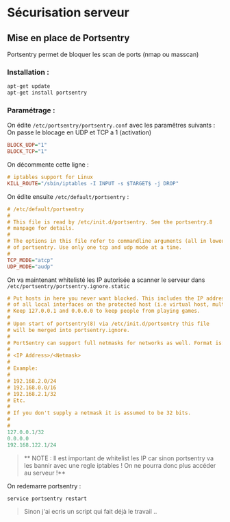 # Sécurisation serveur 

## Mise en place de Portsentry
Portsentry permet de bloquer les scan de ports (nmap ou masscan)
### Installation :

```bash
apt-get update
apt-get install portsentry
```
### Paramétrage :
On édite ```/etc/portsentry/portsentry.conf``` avec les paramêtres suivants : 
On passe le blocage en UDP et TCP a 1 (activation)
```haskell
BLOCK_UDP="1"
BLOCK_TCP="1"
```
On décommente cette ligne :

```haskell
# iptables support for Linux
KILL_ROUTE="/sbin/iptables -I INPUT -s $TARGET$ -j DROP"
```
On édite ensuite ```/etc/default/portsentry``` :

```haskell
# /etc/default/portsentry
#
# This file is read by /etc/init.d/portsentry. See the portsentry.8
# manpage for details.
#
# The options in this file refer to commandline arguments (all in lowercase)
# of portsentry. Use only one tcp and udp mode at a time.
#
TCP_MODE="atcp"
UDP_MODE="audp"

```
On va maintenant whitelisté les IP autorisée a scanner le serveur dans ```/etc/portsentry/portsentry.ignore.static``` 
```haskell
# Put hosts in here you never want blocked. This includes the IP addresses
# of all local interfaces on the protected host (i.e virtual host, mult-home)
# Keep 127.0.0.1 and 0.0.0.0 to keep people from playing games.
#
# Upon start of portsentry(8) via /etc/init.d/portsentry this file 
# will be merged into portsentry.ignore.
#
# PortSentry can support full netmasks for networks as well. Format is:
#
# <IP Address>/<Netmask>
#
# Example:
#
# 192.168.2.0/24
# 192.168.0.0/16
# 192.168.2.1/32
# Etc.
#
# If you don't supply a netmask it is assumed to be 32 bits.
#
#
127.0.0.1/32
0.0.0.0
192.168.122.1/24
```
>** NOTE : Il est important de whitelist les IP car sinon portsentry va les bannir avec une regle iptables ! On ne pourra donc plus accéder au serveur !**

On redemarre portsentry :

```bash
service portsentry restart
```
> Sinon j'ai ecris un script qui fait déjà le travail ..


